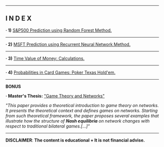 ------------------------------------------------------------------------------------------------------------
**I N D E X**
------------------------------------------------------------------------------------------------------------


**· 1)** [S&P500 Prediction using Random Forest Method.](https://github.com/alfonsohdl/ahp/blob/main/Project1.md)
  
------------------------------------------------------------------------------------------------------------

**· 2)** [MSFT Prediction using Recurrent Neural Network Method.](https://github.com/alfonsohdl/ahp/blob/main/Project2.md)

------------------------------------------------------------------------------------------------------------

**· 3)** [Time Value of Money: Calculations.](https://github.com/alfonsohdl/ahp/blob/main/Project3.md)

------------------------------------------------------------------------------------------------------------

**· 4)** [Probabilities in Card Games: Poker Texas Hold'em.](https://github.com/alfonsohdl/ahp/blob/main/Project4.md)


------------------------------------------------------------------------------------------------------------
**BONUS**

**· Master's Thesis:** ["Game Theory and Networks"](https://github.com/alfonsohdl/ahp/blob/main/TFM.pdf)

*"This paper provides a theoretical introduction to game theory on networks. It presents the theoretical context and defines games on networks. Starting from such theoretical framework, the paper proposes several examples that illustrate how the structure of **Nash equilibria** on network changes with respect to traditional bilateral games.[...]"*

 ------------------------------------------------------------------------------------------------------------
 **DISCLAIMER**: **The content is educational + It is not financial advise.**
